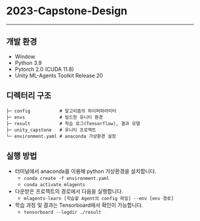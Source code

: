 # 2023-Capstone-Design

---
## 개발 환경
* Window
* Python 3.9
* Pytorch 2.0 (CUDA 11.8)
* Unity ML-Agents Toolkit Release 20 

## 디렉터리 구조
```text
├─ config           # 알고리즘의 하이퍼파라미터
├─ envs             # 빌드한 유니티 환경
├─ result           # 학습 로그(Tensorflow), 결과 모델
├─ unity_capstone   # 유니티 프로젝트
└─ environment.yaml # anaconda 가상환경 설정 
```

## 실행 방법
* 터미널에서 anaconda를 이용해 python 가상환경을 설치합니다. 
  * ```conda create -f environment.yaml```
  * ```conda activate mlagents```
* 다운받은 프로젝트의 경로에서 다음을 실행합니다.
  * ```mlagents-learn [학습할 Agent의 config 파일] --env [env 경로]```
* 학습 과정 및 결과는 Tensorboard에서 확인이 가능합니다.
  * ```tensorboard --logdir ./result ```
